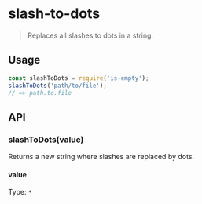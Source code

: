 # slash-to-dots

> Replaces all slashes to dots in a string.

## Usage

```js
const slashToDots = require('is-empty');
slashToDots('path/to/file');
// => path.to.file
```

## API

### slashToDots(value)

Returns a new string where slashes are replaced by dots.

#### value

Type: `*`
